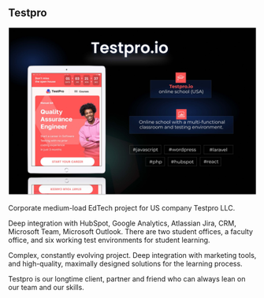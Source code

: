 ## Testpro

<p align="center">
    <a href="#" target="_blank">
        <img src="https://raw.githubusercontent.com/AzatTeamCorp/Portfolio/main/Testpro/cover.jpg">
    </a>
</p>

Corporate medium-load EdTech project for US company Testpro LLC.

Deep integration with HubSpot, Google Analytics, Atlassian Jira, CRM, Microsoft Team, Microsoft Outlook. There are two student offices, a faculty office, and six working test environments for student learning.

Complex, constantly evolving project. Deep integration with marketing tools, and high-quality, maximally designed solutions for the learning process.

Testpro is our longtime client, partner and friend who can always lean on our team and our skills.
